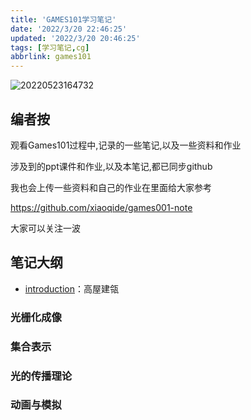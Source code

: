 ```yaml
---
title: 'GAMES101学习笔记'
date: '2022/3/20 22:46:25'
updated: '2022/3/20 20:46:25'
tags: [学习笔记,cg]
abbrlink: games101
---
```


![20220523164732](https://pic.ours1984.top/img/20220523164732.png)

## 编者按

观看Games101过程中,记录的一些笔记,以及一些资料和作业

涉及到的ppt课件和作业,以及本笔记,都已同步github

我也会上传一些资料和自己的作业在里面给大家参考

<https://github.com/xiaoqide/games001-note>

大家可以关注一波
<!--more-->

## 笔记大纲

- [introduction](GAMES101-01.md)：高屋建瓴

### 光栅化成像

### 集合表示

### 光的传播理论

### 动画与模拟
